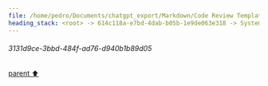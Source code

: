 ```yaml
---
file: /home/pedro/Documents/chatgpt_export/Markdown/Code Review Template Design.md
heading_stack: <root> -> 614c118a-e7bd-4dab-b05b-1e9de063e318 -> System -> 3131d9ce-3bbd-484f-ad76-d940b1b89d05
---
```

###### 3131d9ce-3bbd-484f-ad76-d940b1b89d05
[parent ⬆️](#614c118a-e7bd-4dab-b05b-1e9de063e318)
